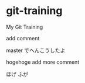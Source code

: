 git-training
============

My Git Training

add comment

master でへんこうしたよ

hogehoge
add more comment

ほげ
ふが

